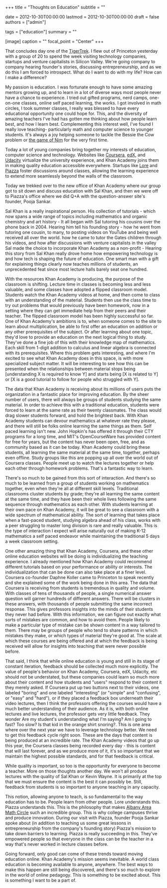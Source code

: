 +++
title = "Thoughts on Education"
subtitle = ""

date = 2012-10-30T00:00:00
lastmod = 2012-10-30T00:00:00
draft = false
authors = ["admin"]

tags = ["education"]
summary = ""

[image]
  caption = ""
  focal_point = "Center"
+++

That concludes day one of the [TigerTrek](https://svtigertrek.com/). I flew out of Princeton yesterday with a group of 20 to spend the week visiting technology companies, startups and venture capitalists in Silicon Valley. We're going company to company hearing founder's stories, discussing entrepreneurship, and as we do this I am forced to introspect. What do I want to do with my life? How can I make a difference?

My passion is education. I was fortunate enough to have some amazing mentors growing up, and to learn in a lot of diverse ways most people never have a chance to experience. I tried out gifted programs, nerd camps, one-on-one classes, online self paced learning, the works. I got involved in math circles, I took summer classes, I really was blessed to have every educational opportunity one could hope for. This, and the diversity of amazing teachers I've had has gotten me thinking about how people learn best, and how I learn best. Complementing this interest well, I've found I really love teaching- particularly math and computer science to younger students. It's always a joy helping someone to tackle the Bessie the Cow problem or [the game of Nim](http://en.wikipedia.org/wiki/Nim) for the very first time.

Today a lot of young companies bring together my interests of education, computer science and technology. Websites like [Coursera](https://www.coursera.org/), [edX](https://www.edx.org/), and [Udacity](http://www.udacity.com/) virtualize the university experience, and Khan Academy joins them in making quality education accessible everywhere. Startups like [Lore](https://www.crunchbase.com/organization/lore) and [Piazza](https://piazza.com/) foster discussions around classes, allowing the learning experience to extend more seamlessly beyond the walls of the classroom.

Today we trekked over to the new office of Khan Academy where our group got to sit down and discuss education with Sal Khan, and then we were off to Piazza's office where we did Q+A with the question-answer site's founder, Pooja Sankar.

Sal Khan is a really inspirational person. His collection of tutorials - which now spans a wide range of topics including mathematics and organic chemistry and art history - It all began with Sal tutoring his cousins over the phone back in 2004. Hearing him tell his founding story - how he went from tutoring one cousin, to many, to posting videos on YouTube and being well received all over the world. how he came to tutor the Gates children through his videos, and how after discussions with venture capitalists in the valley Sal made the choice to incorporate Khan Academy as a non-profit - Hearing this story from Sal Khan really drove home how empowering technology is and how tech is shaping the future of education. One smart man with a gift for explaining things clearly now teaches millions of students, an unprecedented feat since most lecture halls barely seat one hundred.

With the resources Khan Academy is producing, the purpose of the classroom is shifting. Lecture time in classes is becoming less and less valuable, and some classes have adopted a flipped classroom model. Students watch the Khan Academy videos at home, and then come to class with an understanding of the material. Students then use the class time to try out problems that would previously have been homework, now in a setting where they can get immediate help from their peers and their teacher. The flipped classroom model has been highly successful so far.
One of Khan Academy's ambitions is to, when someone comes to the site to learn about multiplication, be able to first offer an education on addition or any other prerequisites of the subject. Or after learning about one topic, they'd love to provide an education on the next logical thing to study. They've done a fine job of this with their knowledge map of mathematics. Each skill from 1-digit addition to calculus and linear algebra is connected with its prerequisites. Where this problem gets interesting, and where I'm excited to see what Khan Academy does in this space, is with more specialized subject matter. It will be interesting to see how this can be presented when the relationships between material stops being [understanding X is required to know Y] and starts being [X is related to Y] or [X is a good tutorial to follow for people who struggled with Y].

The data that Khan Academy is receiving about its millions of users puts the organization in a fantastic place for improving education. By the sheer number of users, there will always be groups of students studying the same material. In order to achieve this with a traditional education, students were forced to learn at the same rate as their twenty classmates. The class would drag slower students forward, and hold the brightest back. With Khan Academy students can devour mathematics at whatever rate they please, and there will still be folks online learning the same things as them. Self paced learning isn't new. John Hopkin's has offered it through their CTY programs for a long time, and MIT's OpenCourseWare has provided content for free for years, but the content has never been open, free, and as community based as it can be today. Khan Academy could bring these students, all learning the same material at the same time, together, perhaps even offline. Study groups like this are popping up all over the world out of Coursera classes. People meet up to watch the lectures together or help each other through homework problems. That's a fantastic way to learn.

There's so much to be gained from this sort of interaction. And there's so much to be learned from a group of students working on mathematics together, even when they're all at different skill levels. Traditional classrooms cluster students by grade; they're all learning the same content at the same time, and they have been their whole lives following the same sequence through mathematics as each other. With students learning at their own pace on Khan Academy, it will be great to see a classroom with a wide spectrum of mathematical ability. The sort of learning that takes place when a fast-paced student, studying algebra ahead of his class, works with a peer struggling to master long division is rare and really valuable. This is the type of interaction I expect will arise naturally out of making K-12 mathematics a self paced endeavor while maintaining the traditional 5 days a week classroom setting.

One other amazing thing that Khan Academy, Coursera, and these other online education websites will be doing is individualizing the teaching experience. I already mentioned how Khan Academy could recommend different tutorials based on your performance or ability or interests. The individualization that can be done can also take place at a finer level. Coursera co-founder Daphne Koller came to Princeton to speak recently and she explained some of the work being done in this area. The data that Coursera is receiving from students is tremendous in quality and volume. With classes of tens of thousands of people, a single numerical answer question will garner hundreds of different answers. There will be clusters in these answers, with thousands of people submitting the same incorrect response. This gives professors insights into the minds of their students they never had before. With this information, we can figure out exactly what sorts of mistakes are common, and how to avoid them. People likely to make a particular type of mistake can be shown content in a way tailored to them. There may be groups of people who tend to share patterns in which mistakes they make, or which types of material they're good at. The scale at which these courses are being offered and at which the feedback is being received will allow for insights into teaching that were never possible before.

That said, I think that while online education is young and still in its stage of constant iteration, feedback should be collected much more explicitly. The value of people's behavior on Khan Academy, Coursera, edX, Udacity, etc should not be understated, but these companies could learn so much more about their content and how students and "users" respond to their content it they merely asked. If Coursera put up two buttons next to their videos, one labeled "boring" and one labeled "interesting" (or "simple" and "confusing", or "easy" and "hard"), or if they placed a feedback box underneath their video lectures, then I think the professors offering the courses would have a much better understanding of their audience. As it is, with both online lectures and live lectures, the professor gets very little feedback. They wonder Are my student's understanding what I'm saying? Am I going to fast? Too slow? Is that kid in the orange shirt snoring?. This is one area where over the next year we have to leverage technology better. We need to get this feedback cycle right soon. These are the days that content is being produced at an incredible rate. The Khan Academy videos that go up this year, the Coursera classes being recorded every day - this is content that will last forever, and as we produce more of it, it's so important that we maintain the highest possible standards, and for that feedback is critical.

While quality is important, so too is the opportunity for everyone to become a teacher. More on those thoughts another day. We won't all produce lectures with the quality of Sal Khan or Kevin Wayne. It is primarily at the top that we must ensure the content is the best it can possibly be. Still, feedback from students is so important to anyone teaching in any capacity.

This notion, allowing anyone to teach, is so fundamental to the way education has to be. People learn from other people. Lore understands this. Piazza understands this. This is the philosophy that makes [Albany Area Math Circle](http://albanyareamathcircle.blogspot.com/) such an incredible group. This is why college campuses thrive and produce innovation. During our visit with Piazza, founder Pooja Sankar spoke about (in addition to teaching us some great lessons in entrepreneurship from the company's founding story) Piazza's mission to take down barriers to learning. Piazza is really succeeding in this. They've empowered people so that everyone in the class can be the teacher in a way that's never worked in lecture classes before.

Going forward, only good can come of these trends toward moving education online. Khan Academy's mission seems inevitable. A world class education is becoming available to anyone, anywhere. The best ways to make this happen are still being discovered, and there's so much to explore in the world of online pedagogy. This is something to be excited about. This is something I want to be a part of.